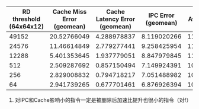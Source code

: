 
| RD threshold (64x64x12) | Cache Miss Error (geomean) | Cache Latency Error (geomean) | IPC Error (geomean) | Avg Speedup | Avg Instr Reduction  |
|-------------------------|----------------------------|-------------------------------|---------------------|-------------|----------------------|
| 49152                   | 20.52766049                | 4.288978837                   | 8.119020266         | 112.643219  | 15.23203454          |
| 24576                   | 11.46614849                | 2.779277441                   | 9.258425954         | 110.4203876 | 14.11482383          |
| 12288                   | 5.401353645                | 1.937779051                   | 8.847979845         | 110.0942809 | 13.07478774          |
| 512                     | 2.509287692                | 0.857150494                   | 7.149924391         | 108.4858667 | 10.72975028          |
| 256                     | 2.829008832                | 0.794718217                   | 7.051488982         | 108.6694079 | 10.56544998          |
| 64                      | 2.941739265                | 0.677701461                   | 6.876926394         | 107.6435901 | 10.29106503          |

1. 对IPC和Cache影响小的指令一定是被删除后加速比提升也很小的指令（对f）
<!--stackedit_data:
eyJoaXN0b3J5IjpbLTExNTMxODgzNTQsMjA5NjgwMDgyM119
-->